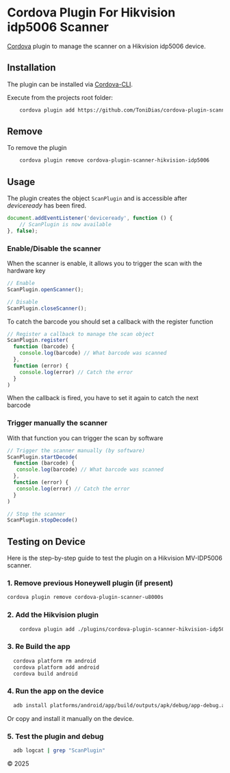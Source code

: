 Cordova Plugin For Hikvision idp5006 Scanner
======
[Cordova][cordova] plugin to manage the scanner on a Hikvision idp5006 device.
## Installation

The plugin can be installed via [Cordova-CLI][CLI].

Execute from the projects root folder:

```bash
    cordova plugin add https://github.com/ToniDias/cordova-plugin-scanner-hikvision-idp5006.git
```

## Remove
To remove the plugin

```bash
    cordova plugin remove cordova-plugin-scanner-hikvision-idp5006
```

## Usage

The plugin creates the object `ScanPlugin` and is accessible after *deviceready* has been fired.

```js
document.addEventListener('deviceready', function () {
    // ScanPlugin is now available
}, false);
```

### Enable/Disable the scanner
When the scanner is enable, it allows you to trigger the scan with the hardware key
```js
// Enable
ScanPlugin.openScanner();

// Disable
ScanPlugin.closeScanner();
```
To catch the barcode you should set a callback with the register function
```js
// Register a callback to manage the scan object
ScanPlugin.register(
  function (barcode) {
    console.log(barcode) // What barcode was scanned
  },
  function (error) {
    console.log(error) // Catch the error
  }
)
```
When the callback is fired, you have to set it again to catch the next barcode
### Trigger manually the scanner
With that function you can trigger the scan by software
```js
// Trigger the scanner manually (by software)
ScanPlugin.startDecode(
  function (barcode) {
   console.log(barcode) // What barcode was scanned
  },
  function (error) {
   console.log(error) // Catch the error
  }
)

// Stop the scanner
ScanPlugin.stopDecode()
```

## Testing on Device

Here is the step-by-step guide to test the plugin on a Hikvision MV-IDP5006 scanner.

### 1. Remove previous Honeywell plugin (if present)

```bash
cordova plugin remove cordova-plugin-scanner-u8000s
```

### 2. Add the Hikvision plugin

```bash
    cordova plugin add ./plugins/cordova-plugin-scanner-hikvision-idp5006
```

### 3. Re Build the app

```bash
  cordova platform rm android
  cordova platform add android
  cordova build android
```

### 4. Run the app on the device

```bash
  adb install platforms/android/app/build/outputs/apk/debug/app-debug.apk
```
Or copy and install it manually on the device.

### 5. Test the plugin and debug

```bash
  adb logcat | grep "ScanPlugin"
```

© 2025

[cordova]: https://cordova.apache.org
[CLI]: http://cordova.apache.org/docs/en/edge/guide_cli_index.md.html#The%20Command-line%20Interface
